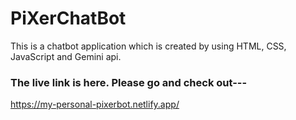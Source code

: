 <h1><b>PiXerChatBot</b></h1>
This is a chatbot application which is created by using HTML, CSS, JavaScript and Gemini api.
<h3>The live link is here. Please go and check out---</h3>
<a href="https://my-personal-pixerbot.netlify.app/">https://my-personal-pixerbot.netlify.app/</a>
